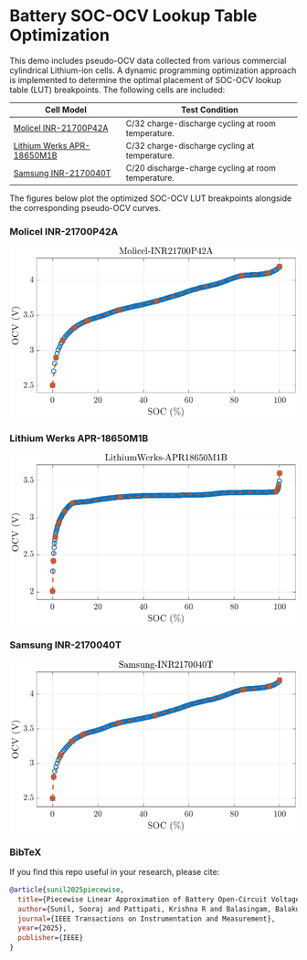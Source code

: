 # Battery SOC-OCV Lookup Table Optimization

This demo includes pseudo-OCV data collected from various commercial cylindrical Lithium-ion cells. A dynamic programming optimization approach is implemented to determine the optimal placement of SOC-OCV lookup table (LUT) breakpoints. The following cells are included:

| Cell Model                                                                 | Test Condition                               | 
|----------------------------------------------------------------------------|----------------------------------------------|
| [Molicel INR-21700P42A](https://www.molicel.com/wp-content/uploads/INR21700P42A-V4-80092.pdf) | C/32 charge-discharge cycling at room temperature. | 
| [Lithium Werks APR-18650M1B](https://lithiumwerksbatteries.com/lithiumwerks-apr18650m1-b-3-3-volt-1-2-ah-lithium-iron-phosphate-lifepo4-battery/) | C/32 charge-discharge cycling at temperature. |  
| [Samsung INR-2170040T](https://www.dnkpower.com/wp-content/uploads/2019/02/SAMSUNG-INR21700-40T-Datasheet.pdf) | C/20 discharge-charge cycling at room temperature.|

The figures below plot the optimized SOC-OCV LUT breakpoints alongside the corresponding pseudo-OCV curves.

### Molicel INR-21700P42A
<p align="center">
  <img src="https://github.com/soorajsunil/Piecewise-Battery-OCV/blob/main/Figures/Molicel-INR21700P42A.png?raw=true" width="500" height="300"/>
</p>

### Lithium Werks APR-18650M1B
<p align="center">
  <img src="https://github.com/soorajsunil/Piecewise-Battery-OCV/blob/main/Figures/LithiumWerks-APR18650M1B.png?raw=true" width="500" height="300"/>
</p>

### Samsung INR-2170040T
<p align="center">
  <img src="https://github.com/soorajsunil/Piecewise-Battery-OCV/blob/main/Figures/Samsung-INR2170040T.png?raw=true" width="500" height="300"/>
</p>


### BibTeX
If you find this repo useful in your research, please cite:
```bibtex
@article{sunil2025piecewise,
  title={Piecewise Linear Approximation of Battery Open-Circuit Voltage Characteristics Using Dynamic Programming},
  author={Sunil, Sooraj and Pattipati, Krishna R and Balasingam, Balakumar},
  journal={IEEE Transactions on Instrumentation and Measurement},
  year={2025},
  publisher={IEEE}
}
